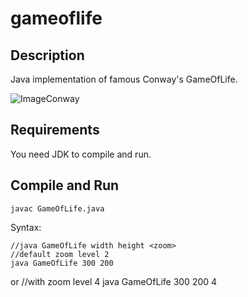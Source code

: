 # gameoflife

## Description

Java implementation of famous Conway's GameOfLife.

![ImageConway](http://fredma.github.io/gameoflife.png)

## Requirements

You need JDK to compile and run.

## Compile and Run

    javac GameOfLife.java

Syntax:

    //java GameOfLife width height <zoom>
    //default zoom level 2
    java GameOfLife 300 200
or
    //with zoom level 4
    java GameOfLife 300 200 4
